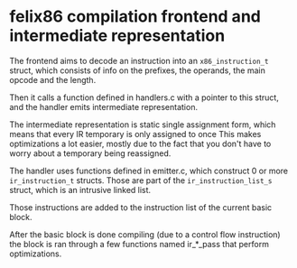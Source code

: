 # felix86 compilation frontend and intermediate representation
The frontend aims to decode an instruction into an `x86_instruction_t` struct, which consists of info on the prefixes, the operands, the main opcode and the length.

Then it calls a function defined in handlers.c with a pointer to this struct, and the handler emits intermediate representation.

The intermediate representation is static single assignment form, which means that every IR temporary is only assigned to once
This makes optimizations a lot easier, mostly due to the fact that you don't have to worry about a temporary being reassigned.

The handler uses functions defined in emitter.c, which construct 0 or more `ir_instruction_t` structs. Those are part of the `ir_instruction_list_s` struct, which is an intrusive linked list.

Those instructions are added to the instruction list of the current basic block.

After the basic block is done compiling (due to a control flow instruction) the block is ran through a few functions named ir_*_pass that perform optimizations.